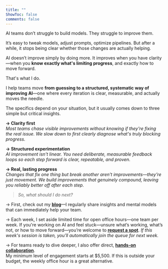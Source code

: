 ```yaml
---
title: ""
ShowToc: false
comments: false
---
```


AI teams don’t struggle to build models. They struggle to improve them.

It’s easy to tweak models, adjust prompts, optimize pipelines. But after a while, it stops being clear whether those changes are actually helping.

AI doesn’t improve simply by doing more. It improves when you have clarity—when you **know exactly what's limiting progress**, and exactly how to move forward.

That's what I do.

I help teams move **from guessing to a structured, systematic way of improving AI**—one where every iteration is clear, measurable, and actually moves the needle.

The specifics depend on your situation, but it usually comes down to three simple but critical insights.

**→ Clarity first**  
_Most teams chase visible improvements without knowing if they're fixing the real issue. We slow down to first clearly diagnose what's truly blocking progress._

**→ Structured experimentation**  
_AI improvement isn't linear. You need deliberate, measurable feedback loops so each step forward is clear, repeatable, and proven._

**→ Real, lasting progress**  
_Changes that fix one thing but break another aren’t improvements—they’re just movement. We build improvements that genuinely compound, leaving you reliably better off after each step._

> _So, what should I do next?_

→ First, check out my [**blog**](./articles/)—I regularly share insights and mental models that can immediately help your team.

→ Each week, I set aside limited time for open office hours—one team per week. If you're working on AI and feel stuck—unsure what’s working, what’s not, or how to move forward—you’re welcome to [**request a spot**](https://form.typeform.com/to/VQqJ2ZDT).
_If this week's session is taken, you'll automatically join the queue for next week._

→ For teams ready to dive deeper, I also offer direct, [**hands-on collaboration**](mailto:louis-dupont@live.fr).  
My minimum level of engagement starts at $5,500. If this is outside your budget, the weekly office hour is a great alternative.
